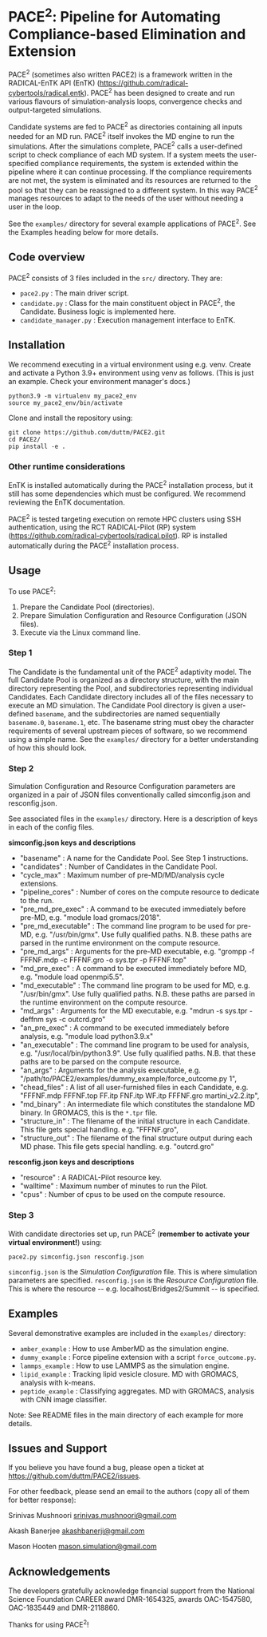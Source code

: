 # PACE<sup>2</sup>: Pipeline for Automating Compliance-based Elimination and Extension

PACE<sup>2</sup> (sometimes also written PACE2) is a framework written in the RADICAL-EnTK API (EnTK) (https://github.com/radical-cybertools/radical.entk). PACE<sup>2</sup> has been designed to create and run various flavours of simulation-analysis loops, convergence checks and output-targeted simulations. 

Candidate systems are fed to PACE<sup>2</sup> as directories containing all inputs needed for an MD run. PACE<sup>2</sup> itself invokes the MD engine to run the simulations. After the simulations complete, PACE<sup>2</sup> calls a user-defined script to check compliance of each MD system. If a system meets the user-specified compliance requirements, the system is extended within the pipeline where it can continue processing. If the compliance requirements are not met, the system is eliminated and its resources are returned to the pool so that they can be reassigned to a different system. In this way PACE<sup>2</sup> manages resources to adapt to the needs of the user without needing a user in the loop.

See the `examples/` directory for several example applications of PACE<sup>2</sup>. See the Examples heading below for more details.

## Code overview

PACE<sup>2</sup> consists of 3 files included in the `src/` directory. They are:
* `pace2.py` : The main driver script.
* `candidate.py` : Class for the main constituent object in PACE<sup>2</sup>, the Candidate. Business logic is implemented here.
* `candidate_manager.py` : Execution management interface to EnTK.

## Installation

We recommend executing in a virtual environment using e.g. venv. Create and activate a Python 3.9+ environment using venv as follows. (This is just an example. Check your environment manager's docs.)

```
python3.9 -m virtualenv my_pace2_env
source my_pace2_env/bin/activate 
```

Clone and install the repository using:

```
git clone https://github.com/duttm/PACE2.git
cd PACE2/
pip install -e .
```

### Other runtime considerations

EnTK is installed automatically during the PACE<sup>2</sup> installation process, but it still has some dependencies which must be configured. We recommend reviewing the EnTK documentation.

PACE<sup>2</sup> is tested targeting execution on remote HPC clusters using SSH authentication, using the RCT RADICAL-Pilot (RP) system (https://github.com/radical-cybertools/radical.pilot). RP is installed automatically during the PACE<sup>2</sup> installation process.

## Usage

To use PACE<sup>2</sup>:
1. Prepare the Candidate Pool (directories).
2. Prepare Simulation Configuration and Resource Configuration (JSON files).
3. Execute via the Linux command line.

### Step 1
The Candidate is the fundamental unit of the PACE<sup>2</sup> adaptivity model. The full Candidate Pool is organized as a directory structure, with the main directory representing the Pool, and subdirectories representing individual Candidates. Each Candidate directory includes all of the files necessary to execute an MD simulation. 
    The Candidate Pool directory is given a user-defined `basename`, and the subdirectories are named sequentially `basename.0`, `basename.1`, etc. The basename string must obey the character requirements of several upstream pieces of software, so we recommend using a simple name. See the `examples/` directory for a better understanding of how this should look.

### Step 2
Simulation Configuration and Resource Configuration parameters are organized in a pair of JSON files conventionally called simconfig.json and resconfig.json. 

See associated files in the `examples/` directory. Here is a description of keys in each of the config files.

**simconfig.json keys and descriptions** 
* "basename" : A name for the Candidate Pool. See Step 1 instructions.
* "candidates" : Number of Candidates in the Candidate Pool.
* "cycle_max" : Maximum number of pre-MD/MD/analysis cycle extensions.
* "pipeline_cores" : Number of cores on the compute resource to dedicate to the run. 
* "pre_md_pre_exec" : A command to be executed immediately before pre-MD, e.g. "module load gromacs/2018".
* "pre_md_executable" : The command line program to be used for pre-MD, e.g. "/usr/bin/gmx". Use fully qualified paths. N.B. these paths are parsed in the runtime environment on the compute resource.
* "pre_md_args" : Arguments for the pre-MD executable, e.g. "grompp -f FFFNF.mdp -c FFFNF.gro -o sys.tpr -p FFFNF.top"
* "md_pre_exec" : A command to be executed immediately before MD, e.g. "module load openmpi5.5".
* "md_executable" : The command line program to be used for MD, e.g. "/usr/bin/gmx". Use fully qualified paths. N.B. these paths are parsed in the runtime environment on the compute resource.
* "md_args" : Arguments for the MD executable, e.g. "mdrun -s sys.tpr -deffnm sys -c outcrd.gro"
* "an_pre_exec" : A command to be executed immediately before analysis, e.g. "module load python3.9.x"
* "an_executable" : The command line program to be used for analysis, e.g. "/usr/local/bin/python3.9". Use fully qualified paths. N.B. that these paths are to be parsed on the compute resource. 
* "an_args" : Arguments for the analysis executable, e.g. "/path/to/PACE2/examples/dummy_example/force_outcome.py 1",
* "chead_files" : A list of all user-furnished files in each Candidate, e.g. "FFFNF.mdp FFFNF.top FF.itp FNF.itp WF.itp FFFNF.gro martini_v2.2.itp",
* "md_binary" : An intermediate file which constitutes the standalone MD binary. In GROMACS, this is the `*.tpr` file.
* "structure_in" :  The filename of the initial structure in each Candidate. This file gets special handling. e.g. "FFFNF.gro",
* "structure_out" : The filename of the final structure output during each MD phase. This file gets special handling. e.g. "outcrd.gro"

**resconfig.json keys and descriptions** 
* "resource" : A RADICAL-Pilot resource key.
* "walltime" : Maximum number of minutes to run the Pilot.
* "cpus" : Number of cpus to be used on the compute resource.

### Step 3
With candidate directories set up, run PACE<sup>2</sup> (**remember to activate your virtual environment!**) using:

```
pace2.py simconfig.json resconfig.json
```

`simconfig.json` is the *Simulation Configuration* file. This is where simulation parameters are specified.
`resconfig.json` is the *Resource Configuration* file. This is where the resource -- e.g. localhost/Bridges2/Summit -- is specified. 

## Examples

Several demonstrative examples are included in the `examples/` directory:
* `amber_example` : How to use AmberMD as the simulation engine.
* `dummy_example` : Force pipeline extension with a script `force_outcome.py`.
* `lammps_example` : How to use LAMMPS as the simulation engine.
* `lipid_example` : Tracking lipid vesicle closure. MD with GROMACS, analysis with k-means.
* `peptide_example` : Classifying aggregates. MD with GROMACS, analysis with CNN image classifier.

Note: See README files in the main directory of each example for more details.

## Issues and Support

If you believe you have found a bug, please open a ticket at https://github.com/duttm/PACE2/issues.

For other feedback, please send an email to the authors (copy all of them for better response):

Srinivas Mushnoori srinivas.mushnoori@gmail.com

Akash Banerjee akashbanerji@gmail.com

Mason Hooten mason.simulation@gmail.com

## Acknowledgements

The developers gratefully acknowledge financial support from the National Science Foundation CAREER award DMR-1654325, awards OAC-1547580, OAC-1835449 and DMR-2118860.

Thanks for using PACE<sup>2</sup>!
